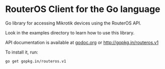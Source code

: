 # RouterOS Client for the Go language

Go library for accessing Mikrotik devices using the RouterOS API.

Look in the examples directory to learn how to use this library.

API documentation is available at [godoc.org](https://godoc.org/github.com/go-routeros/routeros)
or http://gopkg.in/routeros.v1

To install it, run:

    go get gopkg.in/routeros.v1
